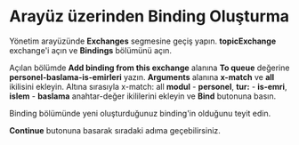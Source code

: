 # Arayüz üzerinden Binding Oluşturma

Yönetim arayüzünde **Exchanges** segmesine geçiş yapın. **topicExchange** exchange'i açın ve **Bindings** bölümünü açın.

Açılan bölümde **Add binding from this exchange** alanına **To queue** değerine **personel-baslama-is-emirleri** yazın. **Arguments** alanına **x-match** ve **all** ikilisini ekleyin. Altına sırasıyla x-match: all
**modul** - **personel**, **tur:** - **is-emri**, **islem** - **baslama** anahtar-değer ikililerini ekleyin ve **Bind** butonuna basın.

Binding bölümünde yeni oluşturduğunuz binding'in olduğunu teyit edin.

**Continue** butonuna basarak sıradaki adıma geçebilirsiniz.
